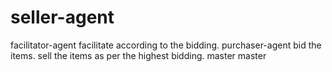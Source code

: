 # seller-agent
facilitator-agent
facilitate according to the bidding.
purchaser-agent
bid the items.
sell the items as per the highest bidding.
master
master
